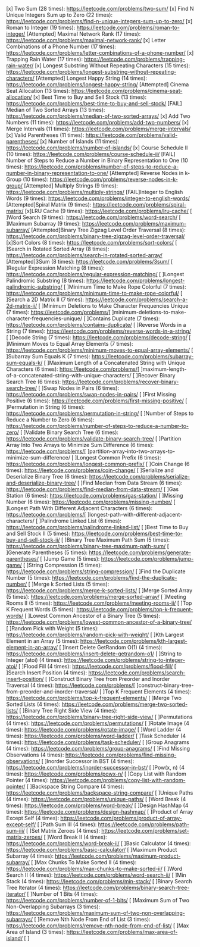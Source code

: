 [x] Two Sum (28 times): https://leetcode.com/problems/two-sum/
[x] Find N Unique Integers Sum up to Zero (22 times): https://leetcode.com/problems/find-n-unique-integers-sum-up-to-zero/
[x] Roman to Integer (19 times): https://leetcode.com/problems/roman-to-integer/
[Attempted] Maximal Network Rank (17 times): https://leetcode.com/problems/maximal-network-rank/
[x] Letter Combinations of a Phone Number (17 times): https://leetcode.com/problems/letter-combinations-of-a-phone-number/
[x] Trapping Rain Water (17 times): https://leetcode.com/problems/trapping-rain-water/
[x] Longest Substring Without Repeating Characters (15 times): https://leetcode.com/problems/longest-substring-without-repeating-characters/
[Attempted] Longest Happy String (14 times): https://leetcode.com/problems/longest-happy-string/
[Attempted] Cinema Seat Allocation (13 times): https://leetcode.com/problems/cinema-seat-allocation/
[x] Best Time to Buy and Sell Stock (13 times): https://leetcode.com/problems/best-time-to-buy-and-sell-stock/
[FAIL] Median of Two Sorted Arrays (13 times): https://leetcode.com/problems/median-of-two-sorted-arrays/
[x] Add Two Numbers (11 times): https://leetcode.com/problems/add-two-numbers/
[x] Merge Intervals (11 times): https://leetcode.com/problems/merge-intervals/
[x] Valid Parentheses (11 times): https://leetcode.com/problems/valid-parentheses/
[x] Number of Islands (11 times): https://leetcode.com/problems/number-of-islands/
[x] Course Schedule II (10 times): https://leetcode.com/problems/course-schedule-ii/
[FAIL] Number of Steps to Reduce a Number in Binary Representation to One (10 times): https://leetcode.com/problems/number-of-steps-to-reduce-a-number-in-binary-representation-to-one/
[Attempted] Reverse Nodes in k-Group (10 times): https://leetcode.com/problems/reverse-nodes-in-k-group/
[Attempted] Multiply Strings (9 times): https://leetcode.com/problems/multiply-strings/
[FAIL]Integer to English Words (9 times): https://leetcode.com/problems/integer-to-english-words/
[Attempted]Spiral Matrix (9 times): https://leetcode.com/problems/spiral-matrix/
[x]LRU Cache (9 times): https://leetcode.com/problems/lru-cache/
[ ]Word Search (9 times): https://leetcode.com/problems/word-search/
[ ]Maximum Subarray (9 times): https://leetcode.com/problems/maximum-subarray/
[Attempted]Binary Tree Zigzag Level Order Traversal (8 times): https://leetcode.com/problems/binary-tree-zigzag-level-order-traversal/
[x]Sort Colors (8 times): https://leetcode.com/problems/sort-colors/
[ ]Search in Rotated Sorted Array (8 times): https://leetcode.com/problems/search-in-rotated-sorted-array/
[Attempted]3Sum (8 times): https://leetcode.com/problems/3sum/
[ ]Regular Expression Matching (8 times): https://leetcode.com/problems/regular-expression-matching/
[ ]Longest Palindromic Substring (8 times): https://leetcode.com/problems/longest-palindromic-substring/
[ ]Minimum Time to Make Rope Colorful (7 times): https://leetcode.com/problems/minimum-time-to-make-rope-colorful/
[ ]Search a 2D Matrix II (7 times): https://leetcode.com/problems/search-a-2d-matrix-ii/
[ ]Minimum Deletions to Make Character Frequencies Unique (7 times): https://leetcode.com/problems/[ ]minimum-deletions-to-make-character-frequencies-unique/
[ ]Contains Duplicate (7 times): https://leetcode.com/problems/contains-duplicate/
[ ]Reverse Words in a String (7 times): https://leetcode.com/problems/reverse-words-in-a-string/
[ ]Decode String (7 times): https://leetcode.com/problems/decode-string/
[ ]Minimum Moves to Equal Array Elements (7 times): https://leetcode.com/problems/minimum-moves-to-equal-array-elements/
[ ]Subarray Sum Equals K (7 times): https://leetcode.com/problems/subarray-sum-equals-k/
[ ]Maximum Length of a Concatenated String with Unique Characters (6 times): https://leetcode.com/problems/[ ]maximum-length-of-a-concatenated-string-with-unique-characters/
[ ]Recover Binary Search Tree (6 times): https://leetcode.com/problems/recover-binary-search-tree/
[ ]Swap Nodes in Pairs (6 times): https://leetcode.com/problems/swap-nodes-in-pairs/
[ ]First Missing Positive (6 times): https://leetcode.com/problems/first-missing-positive/
[ ]Permutation in String (6 times): https://leetcode.com/problems/permutation-in-string/
[ ]Number of Steps to Reduce a Number to Zero (6 times): https://leetcode.com/problems/number-of-steps-to-reduce-a-number-to-zero/
[ ]Validate Binary Search Tree (6 times): https://leetcode.com/problems/validate-binary-search-tree/
[ ]Partition Array Into Two Arrays to Minimize Sum Difference (6 times): https://leetcode.com/problems/[ ]partition-array-into-two-arrays-to-minimize-sum-difference/
[ ]Longest Common Prefix (6 times): https://leetcode.com/problems/longest-common-prefix/
[ ]Coin Change (6 times): https://leetcode.com/problems/coin-change/
[ ]Serialize and Deserialize Binary Tree (6 times): https://leetcode.com/problems/serialize-and-deserialize-binary-tree/
[ ]Find Median from Data Stream (6 times): https://leetcode.com/problems/find-median-from-data-stream/
[ ]Gas Station (6 times): https://leetcode.com/problems/gas-station/
[ ]Missing Number (6 times): https://leetcode.com/problems/missing-number/
[ ]Longest Path With Different Adjacent Characters (6 times): https://leetcode.com/problems/[ ]longest-path-with-different-adjacent-characters/
[ ]Palindrome Linked List (6 times): https://leetcode.com/problems/palindrome-linked-list/
[ ]Best Time to Buy and Sell Stock II (5 times): https://leetcode.com/problems/best-time-to-buy-and-sell-stock-ii/
[ ]Binary Tree Maximum Path Sum (5 times): https://leetcode.com/problems/binary-tree-maximum-path-sum/
[ ]Generate Parentheses (5 times): https://leetcode.com/problems/generate-parentheses/
[ ]Jump Game (5 times): https://leetcode.com/problems/jump-game/
[ ]String Compression (5 times): https://leetcode.com/problems/string-compression/
[ ]Find the Duplicate Number (5 times): https://leetcode.com/problems/find-the-duplicate-number/
[ ]Merge k Sorted Lists (5 times): https://leetcode.com/problems/merge-k-sorted-lists/
[ ]Merge Sorted Array (5 times): https://leetcode.com/problems/merge-sorted-array/
[ ]Meeting Rooms II (5 times): https://leetcode.com/problems/meeting-rooms-ii/
[ ]Top K Frequent Words (5 times): https://leetcode.com/problems/top-k-frequent-words/
[ ]Lowest Common Ancestor of a Binary Tree (5 times): https://leetcode.com/problems/lowest-common-ancestor-of-a-binary-tree/
[ ]Random Pick with Weight (5 times): https://leetcode.com/problems/random-pick-with-weight/
[ ]Kth Largest Element in an Array (5 times): https://leetcode.com/problems/kth-largest-element-in-an-array/
[ ]Insert Delete GetRandom O(1) (4 times): https://leetcode.com/problems/insert-delete-getrandom-o1/
[ ]String to Integer (atoi) (4 times): https://leetcode.com/problems/string-to-integer-atoi/
[ ]Flood Fill (4 times): https://leetcode.com/problems/flood-fill/
[ ]Search Insert Position (4 times): https://leetcode.com/problems/search-insert-position/
[ ]Construct Binary Tree from Preorder and Inorder Traversal (4 times): https://leetcode.com/problems/[ ]construct-binary-tree-from-preorder-and-inorder-traversal/
[ ]Top K Frequent Elements (4 times): https://leetcode.com/problems/top-k-frequent-elements/
[ ]Merge Two Sorted Lists (4 times): https://leetcode.com/problems/merge-two-sorted-lists/
[ ]Binary Tree Right Side View (4 times): https://leetcode.com/problems/binary-tree-right-side-view/
[ ]Permutations (4 times): https://leetcode.com/problems/permutations/
[ ]Rotate Image (4 times): https://leetcode.com/problems/rotate-image/
[ ]Word Ladder (4 times): https://leetcode.com/problems/word-ladder/
[ ]Task Scheduler (4 times): https://leetcode.com/problems/task-scheduler/
[ ]Group Anagrams (4 times): https://leetcode.com/problems/group-anagrams/
[ ]Find Missing Observations (4 times): https://leetcode.com/problems/find-missing-observations/
[ ]Inorder Successor in BST (4 times): https://leetcode.com/problems/inorder-successor-in-bst/
[ ]Pow(x, n) (4 times): https://leetcode.com/problems/powx-n/
[ ]Copy List with Random Pointer (4 times): https://leetcode.com/problems/copy-list-with-random-pointer/
[ ]Backspace String Compare (4 times): https://leetcode.com/problems/backspace-string-compare/
[ ]Unique Paths (4 times): https://leetcode.com/problems/unique-paths/
[ ]Word Break (4 times): https://leetcode.com/problems/word-break/
[ ]Design HashMap (4 times): https://leetcode.com/problems/design-hashmap/
[ ]Product of Array Except Self (4 times): https://leetcode.com/problems/product-of-array-except-self/
[ ]Path Sum III (4 times): https://leetcode.com/problems/path-sum-iii/
[ ]Set Matrix Zeroes (4 times): https://leetcode.com/problems/set-matrix-zeroes/
[ ]Word Break II (4 times): https://leetcode.com/problems/word-break-ii/
[ ]Basic Calculator (4 times): https://leetcode.com/problems/basic-calculator/
[ ]Maximum Product Subarray (4 times): https://leetcode.com/problems/maximum-product-subarray/
[ ]Max Chunks To Make Sorted II (4 times): https://leetcode.com/problems/max-chunks-to-make-sorted-ii/
[ ]Word Search II (4 times): https://leetcode.com/problems/word-search-ii/
[ ]Min Stack (4 times): https://leetcode.com/problems/min-stack/
[ ]Binary Search Tree Iterator (4 times): https://leetcode.com/problems/binary-search-tree-iterator/
[ ]Number of 1 Bits (4 times): https://leetcode.com/problems/number-of-1-bits/
[ ]Maximum Sum of Two Non-Overlapping Subarrays (3 times): https://leetcode.com/problems/maximum-sum-of-two-non-overlapping-subarrays/
[ ]Remove Nth Node From End of List (3 times): https://leetcode.com/problems/remove-nth-node-from-end-of-list/
[ ]Max Area of Island (3 times): https://leetcode.com/problems/max-area-of-island/
[ ]